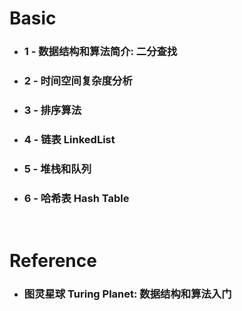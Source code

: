 Basic
=====
* ### 1 - 数据结构和算法简介: 二分查找
* ### 2 - 时间空间复杂度分析
* ### 3 - 排序算法
* ### 4 - 链表 LinkedList
* ### 5 - 堆栈和队列
* ### 6 - 哈希表 Hash Table
<br />

Reference
=====
* ### 图灵星球 Turing Planet: 数据结构和算法入门
